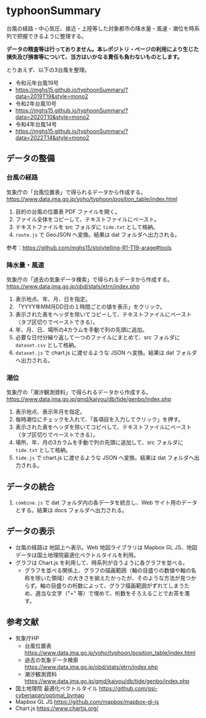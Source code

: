 # typhoonSummary
台風の経路・中心気圧、接近・上陸等した対象都市の降水量・風速・潮位を時系列で把握できるように整理する。

**データの精査等は行っておりません。本レポジトリ・ページの利用により生じた損失及び損害等について、当方はいかなる責任も負わないものとします。**

とりあえず、以下の3台風を整理。
* 令和元年台風19号
 * https://mghs15.github.io/typhoonSummary/?data=2019T19&style=mono2
* 令和2年台風10号
 * https://mghs15.github.io/typhoonSummary/?data=2020T10&style=mono2
* 令和4年台風14号
 * https://mghs15.github.io/typhoonSummary/?data=2022T14&style=mono2

## データの整備
### 台風の経路

気象庁の「台風位置表」で得られるデータから作成する。
https://www.data.jma.go.jp/yoho/typhoon/position_table/index.html

1. 目的の台風の位置表 PDF ファイルを開く。
2. ファイル全体をコピーして、テキストファイルにペースト。
3. テキストファイルを src フォルダに `tide.txt` として格納。
4. `route.js` で GeoJSON へ変換。結果は dat フォルダへ出力される。

参考：https://github.com/mghs15/stolytelling-R1-T19-arage#tools

### 降水量・風速

気象庁の「過去の気象データ検索」で得られるデータから作成する。
https://www.data.jma.go.jp/obd/stats/etrn/index.php

1. 表示地点、年、月、日を指定。
2. 「YYYY年MM月DD日の１時間ごとの値を表示」をクリック。
3. 表示された表をヘッダを除いてコピーして、テキストファイルにペースト（タブ区切りでペーストできる）。
4. 年、月、日、場所の4カラムを手動で列の先頭に追加。
5. 必要な日付分繰り返して一つのファイルにまとめて、src フォルダに `dataset.csv` として格納。
6. `dataset.js` で chart.js に渡せるような JSON へ変換。結果は dat フォルダへ出力される。

### 潮位

気象庁の「潮汐観測資料」で得られるデータから作成する。
https://www.data.jma.go.jp/gmd/kaiyou/db/tide/genbo/index.php

1. 表示地点、表示年月を指定。
2. 毎時潮位にチェックを入れて、「各項目を入力してクリック」を押す。
3. 表示された表をヘッダを除いてコピペして、テキストファイルにペースト（タブ区切りでペーストできる）。
4. 場所、年、月の3カラムを手動で列の先頭に追加して、src フォルダに `tide.txt` として格納。
5. `tide.js` で chart.js に渡せるような JSON へ変換。結果は dat フォルダへ出力される。

## データの統合

1. `combine.js` で dat フォルダ内の各データを統合し、Web サイト用のデータとする。結果は docs フォルダへ出力される。

## データの表示
* 台風の経路は 地図上へ表示。Web 地図ライブラリは Mapbox GL JS、地図データは国土地理院最適化ベクトルタイルを利用。
* グラフは Chart.js を利用して、時系列が合うように各グラフを並べる。
  * グラフを並べる関係上、グラフの描画範囲（軸の目盛りの数値や軸の名称を除いた領域）の大きさを揃えたかったが、そのような方法が見つからず。軸の目盛りの桁数によって、グラフ描画範囲がずれてしまうため、適当な文字（"=" 等）で埋めて、桁数をそろえることでお茶を濁す。

## 参考文献
* 気象庁HP
  * 台風位置表 https://www.data.jma.go.jp/yoho/typhoon/position_table/index.html
  * 過去の気象データ検索 https://www.data.jma.go.jp/obd/stats/etrn/index.php
  * 潮汐観測資料 https://www.data.jma.go.jp/gmd/kaiyou/db/tide/genbo/index.php
* 国土地理院 最適化ベクトルタイル https://github.com/gsi-cyberjapan/optimal_bvmap
* Mapbox GL JS https://github.com/mapbox/mapbox-gl-js
* Chart.js https://www.chartjs.org/
